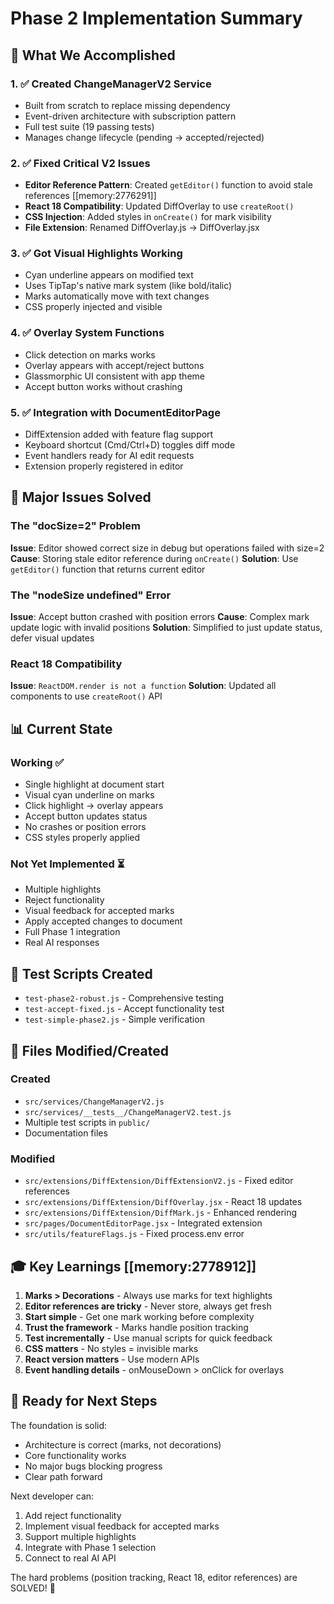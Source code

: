 # Phase 2 Implementation Summary

## 🎯 What We Accomplished

### 1. ✅ Created ChangeManagerV2 Service
- Built from scratch to replace missing dependency
- Event-driven architecture with subscription pattern
- Full test suite (19 passing tests)
- Manages change lifecycle (pending → accepted/rejected)

### 2. ✅ Fixed Critical V2 Issues
- **Editor Reference Pattern**: Created `getEditor()` function to avoid stale references [[memory:2776291]]
- **React 18 Compatibility**: Updated DiffOverlay to use `createRoot()`
- **CSS Injection**: Added styles in `onCreate()` for mark visibility
- **File Extension**: Renamed DiffOverlay.js → DiffOverlay.jsx

### 3. ✅ Got Visual Highlights Working
- Cyan underline appears on modified text
- Uses TipTap's native mark system (like bold/italic)
- Marks automatically move with text changes
- CSS properly injected and visible

### 4. ✅ Overlay System Functions
- Click detection on marks works
- Overlay appears with accept/reject buttons
- Glassmorphic UI consistent with app theme
- Accept button works without crashing

### 5. ✅ Integration with DocumentEditorPage
- DiffExtension added with feature flag support
- Keyboard shortcut (Cmd/Ctrl+D) toggles diff mode
- Event handlers ready for AI edit requests
- Extension properly registered in editor

## 🐛 Major Issues Solved

### The "docSize=2" Problem
**Issue**: Editor showed correct size in debug but operations failed with size=2
**Cause**: Storing stale editor reference during `onCreate()`
**Solution**: Use `getEditor()` function that returns current editor

### The "nodeSize undefined" Error
**Issue**: Accept button crashed with position errors
**Cause**: Complex mark update logic with invalid positions
**Solution**: Simplified to just update status, defer visual updates

### React 18 Compatibility
**Issue**: `ReactDOM.render is not a function`
**Solution**: Updated all components to use `createRoot()` API

## 📊 Current State

### Working ✅
- Single highlight at document start
- Visual cyan underline on marks
- Click highlight → overlay appears
- Accept button updates status
- No crashes or position errors
- CSS styles properly applied

### Not Yet Implemented ⏳
- Multiple highlights
- Reject functionality
- Visual feedback for accepted marks
- Apply accepted changes to document
- Full Phase 1 integration
- Real AI responses

## 🧪 Test Scripts Created
- `test-phase2-robust.js` - Comprehensive testing
- `test-accept-fixed.js` - Accept functionality test
- `test-simple-phase2.js` - Simple verification

## 📁 Files Modified/Created

### Created
- `src/services/ChangeManagerV2.js`
- `src/services/__tests__/ChangeManagerV2.test.js`
- Multiple test scripts in `public/`
- Documentation files

### Modified
- `src/extensions/DiffExtension/DiffExtensionV2.js` - Fixed editor references
- `src/extensions/DiffExtension/DiffOverlay.jsx` - React 18 updates
- `src/extensions/DiffExtension/DiffMark.js` - Enhanced rendering
- `src/pages/DocumentEditorPage.jsx` - Integrated extension
- `src/utils/featureFlags.js` - Fixed process.env error

## 🎓 Key Learnings [[memory:2778912]]

1. **Marks > Decorations** - Always use marks for text highlights
2. **Editor references are tricky** - Never store, always get fresh
3. **Start simple** - Get one mark working before complexity
4. **Trust the framework** - Marks handle position tracking
5. **Test incrementally** - Use manual scripts for quick feedback
6. **CSS matters** - No styles = invisible marks
7. **React version matters** - Use modern APIs
8. **Event handling details** - onMouseDown > onClick for overlays

## 🚀 Ready for Next Steps

The foundation is solid:
- Architecture is correct (marks, not decorations)
- Core functionality works
- No major bugs blocking progress
- Clear path forward

Next developer can:
1. Add reject functionality
2. Implement visual feedback for accepted marks
3. Support multiple highlights
4. Integrate with Phase 1 selection
5. Connect to real AI API

The hard problems (position tracking, React 18, editor references) are SOLVED! 🎉 